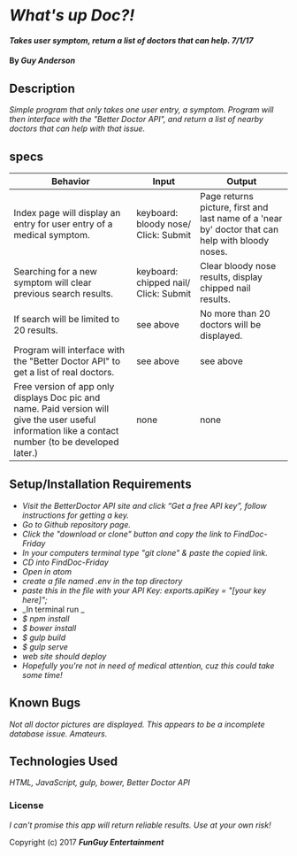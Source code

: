 # _What's up Doc?!_

#### _Takes user symptom, return a list of doctors that can help. 7/1/17_

#### By _**Guy Anderson**_

## Description

_Simple program that only takes one user entry, a symptom. Program will then interface with the "Better Doctor API", and return a list of nearby doctors that can help with that issue._

## specs
| Behavior | Input | Output |
|---|---|---|
| Index page will display an entry for user entry of a medical symptom. | keyboard: bloody nose/ Click: Submit | Page returns picture, first and last name of a 'near by' doctor that can help with bloody noses. |
| Searching for a new symptom will clear previous search results. | keyboard: chipped nail/ Click: Submit | Clear bloody nose results, display chipped nail results. |
| If search will be limited to 20 results. | see above | No more than 20 doctors will be displayed. |
| Program will interface with the "Better Doctor API" to get a list of real doctors. |  see above | see above |
| Free version of app only displays Doc pic and name. Paid version will give the user useful information like a contact number (to be developed later.)| none | none |

## Setup/Installation Requirements

* _Visit the BetterDoctor API site and click “Get a free API key”, follow instructions for getting a key._
* _Go to Github repository page._
* _Click the "download or clone" button and copy the link to FindDoc-Friday_
* _In your computers terminal type "git clone" & paste the copied link._
* _CD into FindDoc-Friday_
* _Open in atom_
* _create a file named .env in the top directory_
* _paste this in the file with your API Key:  exports.apiKey = "[your key here]";_
* _In terminal run _
* _$ npm install_
* _$ bower install_
* _$ gulp build_
* _$ gulp serve_
* _web site should deploy_
* _Hopefully you're not in need of medical attention, cuz this could take some time!_


## Known Bugs

_Not all doctor pictures are displayed. This appears to be a incomplete database issue. Amateurs._

## Technologies Used

_HTML, JavaScript, gulp, bower, Better Doctor API_

### License

*I can't promise this app will return reliable results. Use at your own risk!*

Copyright (c) 2017 **_FunGuy Entertainment_**
